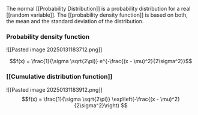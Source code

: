 The normal  [[Probability Distribution]] is a probability distribution for a real [[random variable]]. The [[probability density function]] is based on both, the mean and the standard deviation of the distribution.

### Probability density function

![[Pasted image 20250131183712.png]]

$$f(x) = \frac{1}{\sigma \sqrt{2\pi}} e^{-\frac{(x - \mu)^2}{2\sigma^2}}$$

### [[Cumulative distribution function]]
![[Pasted image 20250131183912.png]]
$$f(x) = \frac{1}{\sigma \sqrt{2\pi}} \exp\left(-\frac{(x - \mu)^2}{2\sigma^2}\right)
$$
